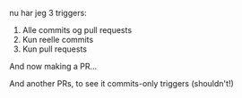 nu har jeg 3 triggers:

1. Alle commits og pull requests
2. Kun reelle commits
3. Kun pull requests

And now making a PR...

And another PRs, to see it commits-only triggers (shouldn't!)
